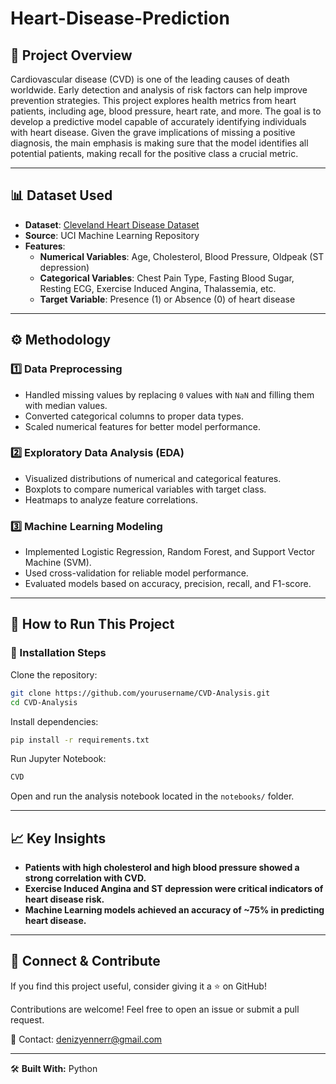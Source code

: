 # Heart-Disease-Prediction

## 📌 Project Overview
Cardiovascular disease (CVD) is one of the leading causes of death worldwide. Early detection and analysis of risk factors can help improve prevention strategies. This project explores health metrics from heart patients, including age, blood pressure, heart rate, and more. The goal is to develop a predictive model capable of accurately identifying individuals with heart disease. Given the grave implications of missing a positive diagnosis, the main emphasis is making sure that the model identifies all potential patients, making recall for the positive class a crucial metric.

---

## 📊 Dataset Used
- **Dataset**: [Cleveland Heart Disease Dataset](https://archive.ics.uci.edu/ml/machine-learning-databases/heart-disease/processed.cleveland.data)
- **Source**: UCI Machine Learning Repository
- **Features**:
  - **Numerical Variables**: Age, Cholesterol, Blood Pressure, Oldpeak (ST depression)
  - **Categorical Variables**: Chest Pain Type, Fasting Blood Sugar, Resting ECG, Exercise Induced Angina, Thalassemia, etc.
  - **Target Variable**: Presence (1) or Absence (0) of heart disease

---

## ⚙️ Methodology
### 1️⃣ **Data Preprocessing**
- Handled missing values by replacing `0` values with `NaN` and filling them with median values.
- Converted categorical columns to proper data types.
- Scaled numerical features for better model performance.

### 2️⃣ **Exploratory Data Analysis (EDA)**
- Visualized distributions of numerical and categorical features.
- Boxplots to compare numerical variables with target class.
- Heatmaps to analyze feature correlations.

### 3️⃣ **Machine Learning Modeling**
- Implemented Logistic Regression, Random Forest, and Support Vector Machine (SVM).
- Used cross-validation for reliable model performance.
- Evaluated models based on accuracy, precision, recall, and F1-score.

---

## 🚀 How to Run This Project
### **🔧 Installation Steps**
Clone the repository:
```bash
git clone https://github.com/yourusername/CVD-Analysis.git
cd CVD-Analysis
```
Install dependencies:
```bash
pip install -r requirements.txt
```
Run Jupyter Notebook:
```bash
CVD
```
Open and run the analysis notebook located in the `notebooks/` folder.

---

## 📈 Key Insights
- **Patients with high cholesterol and high blood pressure showed a strong correlation with CVD.**
- **Exercise Induced Angina and ST depression were critical indicators of heart disease risk.**
- **Machine Learning models achieved an accuracy of ~75% in predicting heart disease.**

---

## 🔗 Connect & Contribute
If you find this project useful, consider giving it a ⭐ on GitHub!

Contributions are welcome! Feel free to open an issue or submit a pull request.

📧 Contact: denizyennerr@gmail.com

---

🛠 **Built With:** Python

